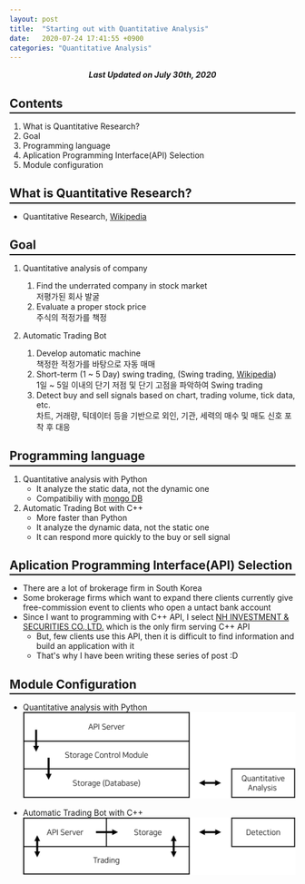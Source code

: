 ```yaml
---
layout: post
title:  "Starting out with Quantitative Analysis"
date:   2020-07-24 17:41:55 +0900
categories: "Quantitative Analysis"
---
```


<div style="text-align: center"><i><b>Last Updated on July 30th, 2020</b></i></div>

## Contents
<hr style="height: 2px; border:none; margin-top: -1em; margin-bottom:0.5em; padding: 0; background:black">

1. What is Quantitative Research?
2. Goal
3. Programming language
4. Aplication Programming Interface(API) Selection
5. Module configuration

## What is Quantitative Research?
<hr style="height: 2px; border:none; margin-top: -1em; margin-bottom:0.5em; padding: 0; background:black">

* Quantitative Research, [Wikipedia](https://en.wikipedia.org/wiki/Quantitative_research)

## Goal
<hr style="height: 2px; border:none; margin-top: -1em; margin-bottom:0.5em; padding: 0; background:black">

1. Quantitative analysis of company
    1. Find the underrated company in stock market    
    저평가된 회사 발굴
    2. Evaluate a proper stock price    
    주식의 적정가를 책정

2. Automatic Trading Bot
    1. Develop automatic machine   
    책정한 적정가를 바탕으로 자동 매매
    2. Short-term (1 ~ 5 Day) swing trading, (Swing trading, [Wikipedia](https://en.wikipedia.org/wiki/Swing_trading))    
    1일 ~ 5일 이내의 단기 저점 및 단기 고점을 파악하여 Swing trading
    3. Detect buy and sell signals based on chart, trading volume, tick data, etc.     
    차트, 거래량, 틱데이터 등을 기반으로 외인, 기관, 세력의 매수 및 매도 신호 포착 후 대응

## Programming language
<hr style="height: 2px; border:none; margin-top: -1em; margin-bottom:0.5em; padding: 0; background:black">

1. Quantitative analysis with Python
    * It analyze the static data, not the dynamic one
    * Compatibiliy with [mongo DB](https://www.mongodb.com/https://www.mongodb.com/)
2. Automatic Trading Bot with C++
    * More faster than Python
    * It analyze the dynamic data, not the static one
    * It can respond more quickly to the buy or sell signal
    
## Aplication Programming Interface(API) Selection
<hr style="height: 2px; border:none; margin-top: -1em; margin-bottom:0.5em; padding: 0; background:black">

* There are a lot of brokerage firm in South Korea
* Some brokerage firms which want to expand there clients currently give free-commission event to clients who open a untact bank account
* Since I want to programming with C++ API, I select [NH INVESTMENT & SECURITIES CO.,LTD.](https://www.nhqv.com/) which is the only firm serving C++ API
    * But, few clients use this API, then it is difficult to find information and build an application with it
    * That's why I have been writing these series of post :D

## Module Configuration
<hr style="height: 2px; border:none; margin-top: -1em; margin-bottom:0.5em; padding: 0; background:black">

* Quantitative analysis with Python 
    <img src="/img/QA.JPG">   

* Automatic Trading Bot with C++    
    <img src="/img/ATB.JPG">   